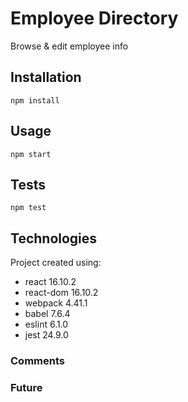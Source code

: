 # Employee Directory

Browse & edit employee info

## Installation

```
npm install
```

## Usage

```
npm start
```

## Tests

```
npm test
```

## Technologies

Project created using:

* react 16.10.2
* react-dom 16.10.2
* webpack 4.41.1
* babel 7.6.4
* eslint 6.1.0
* jest 24.9.0

### Comments

### Future
